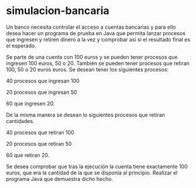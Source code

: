# simulacion-bancaria
Un banco necesita controlar el acceso a cuentas bancarias y para ello desea hacer un programa de prueba en Java que permita lanzar procesos que ingresen y retiren dinero a la vez y comprobar así si el resultado final es el esperado.

Se parte de una cuenta con 100 euros y se pueden tener procesos que ingresen 100 euros, 50 o 20. También se pueden tener procesos que retiran 100, 50 o 20 euros euros. Se desean tener los siguientes procesos:

40 procesos que ingresan 100

20 procesos que ingresan 50

60 que ingresen 20.

De la misma manera se desean lo siguientes procesos que retiran cantidades.

40 procesos que retiran 100

20 procesos que retiran 50

60 que retiran 20.

Se desea comprobar que tras la ejecución la cuenta tiene exactamente 100 euros, que era la cantidad de la que se disponía al principio. Realizar el programa Java que demuestra dicho hecho.
